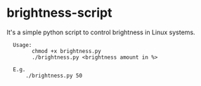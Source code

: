 # brightness-script
It's a simple python script to control brightness in Linux systems. 

      Usage: 
            chmod +x brightness.py
            ./brightness.py <brightness amount in %>

      E.g.
          ./brightness.py 50
